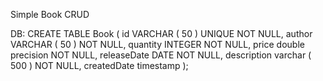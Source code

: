 Simple Book CRUD

DB:
CREATE TABLE Book (
id VARCHAR ( 50 ) UNIQUE NOT NULL,
author VARCHAR ( 50 ) NOT NULL,
quantity    INTEGER NOT NULL,
price       double precision NOT NULL,
releaseDate DATE NOT NULL,
description varchar ( 500 ) NOT NULL,
createdDate timestamp
);